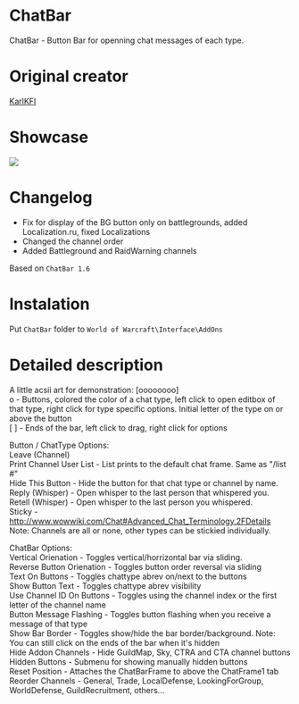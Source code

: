 # ChatBar
ChatBar - Button Bar for openning chat messages of each type. 

# Original creator
[KarlKFI](https://wow.curseforge.com/addons/project-1579/)

# Showcase
![](http://imagehost.spark-media.ru/i4/2817161C-5A8F-9464-4BDF-0DFAB1501696.png)

# Changelog   
* Fix for display of the BG button only on battlegrounds, added Localization.ru, fixed Localizations
* Changed  the channel order	
* Added Battleground and RaidWarning channels			

Based on `ChatBar 1.6`

# Instalation
Put `ChatBar` folder to `World of Warcraft\Interface\AddOns` 	

# Detailed description
A little acsii art for demonstration: [oooooooo]    
o - Buttons, colored the color of a chat type, left click to open editbox of that type, right click for type specific options. Initial letter of the type on or above the button    
[ ] - Ends of the bar, left click to drag, right click for options 

Button / ChatType Options:    
Leave (Channel)     
Print Channel User List - List prints to the default chat frame. Same as "/list #"    
Hide This Button - Hide the button for that chat type or channel by name.     
Reply (Whisper) - Open whisper to the last person that whispered you.     
Retell (Whisper) - Open whisper to the last person you whispered.     
Sticky - http://www.wowwiki.com/Chat#Advanced_Chat_Terminology.2FDetails Note: Channels are all or none, other types can be stickied individually. 


ChatBar Options:    
Vertical Orienation - Toggles vertical/horrizontal bar via sliding.     
Reverse Button Orienation - Toggles button order reversal via sliding     
Text On Buttons - Toggles chattype abrev on/next to the buttons     
Show Button Text - Toggles chattype abrev visibility    
Use Channel ID On Buttons - Toggles using the channel index or the first letter of the channel name     
Button Message Flashing - Toggles button flashing when you receive a message of that type     
Show Bar Border - Toggles show/hide the bar border/background. Note: You can still click on the ends of the bar when it's hidden    
Hide Addon Channels - Hide GuildMap, Sky, CTRA and CTA channel buttons    
Hidden Buttons - Submenu for showing manually hidden buttons    
Reset Position - Attaches the ChatBarFrame to above the ChatFrame1 tab    
Reorder Channels - General, Trade, LocalDefense, LookingForGroup, WorldDefense, GuildRecruitment, others... 
